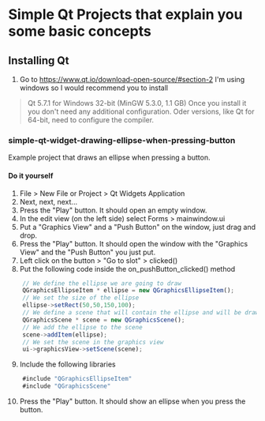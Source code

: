 # Simple Qt Projects that explain you some basic concepts

## Installing Qt
1. Go to https://www.qt.io/download-open-source/#section-2
I'm using windows so I would recommend you to install
 > Qt 5.7.1 for Windows 32-bit (MinGW 5.3.0, 1.1 GB)
Once you install it you don't need any additional configuration. 
Oder versions, like Qt for 64-bit, need to configure the compiler.

### simple-qt-widget-drawing-ellipse-when-pressing-button
Example project that draws an ellipse when pressing a button.

#### Do it yourself
1. File > New File or Project > Qt Widgets Application
2. Next, next, next...
3. Press the "Play" button. It should open an empty window.
4. In the edit view (on the left side) select Forms > mainwindow.ui
5. Put a "Graphics View" and a "Push Button" on the window, just drag and drop.
6. Press the "Play" button. It should open the window with the "Graphics View" and the "Push Button" you just put.
7. Left click on the button > "Go to slot" > clicked()
8. Put the following code inside the on_pushButton_clicked() method
```js
    // We define the ellipse we are going to draw
    QGraphicsEllipseItem * ellipse = new QGraphicsEllipseItem();
    // We set the size of the ellipse
    ellipse->setRect(50,50,150,100);
    // We define a scene that will contain the ellipse and will be drawn on the graphics view
    QGraphicsScene * scene = new QGraphicsScene();
    // We add the ellipse to the scene
    scene->addItem(ellipse);
    // We set the scene in the graphics view
    ui->graphicsView->setScene(scene);
```
9. Include the following libraries
```js
	#include "QGraphicsEllipseItem"
	#include "QGraphicsScene"
```
10. Press the "Play" button. It should show an ellipse when you press the button.